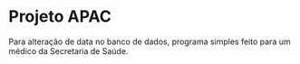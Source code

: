 # Projeto APAC

Para alteração de data no banco de dados, programa simples feito para um médico da Secretaria de Saúde.
